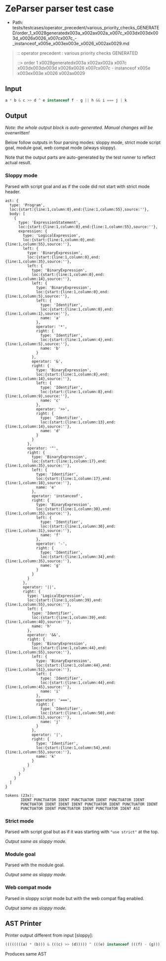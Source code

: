 # ZeParser parser test case

- Path: tests/testcases/operator_precedent/various_priority_checks_GENERATED/order_1_x0028generatedx003a_x002ax002a_x007c_x003dx003dx003d_x0026x0026_x007cx007c_-_instanceof_x005e_x003ex003e_x0026_x002ax0029.md

> :: operator precedent : various priority checks GENERATED
>
> ::> order 1 x0028generatedx003a x002ax002a x007c x003dx003dx003d x0026x0026 x007cx007c - instanceof x005e x003ex003e x0026 x002ax0029

## Input

`````js
a * b & c >> d ^ e instanceof f - g || h && i === j | k
`````

## Output

_Note: the whole output block is auto-generated. Manual changes will be overwritten!_

Below follow outputs in four parsing modes: sloppy mode, strict mode script goal, module goal, web compat mode (always sloppy).

Note that the output parts are auto-generated by the test runner to reflect actual result.

### Sloppy mode

Parsed with script goal and as if the code did not start with strict mode header.

`````
ast: {
  type: 'Program',
  loc:{start:{line:1,column:0},end:{line:1,column:55},source:''},
  body: [
    {
      type: 'ExpressionStatement',
      loc:{start:{line:1,column:0},end:{line:1,column:55},source:''},
      expression: {
        type: 'LogicalExpression',
        loc:{start:{line:1,column:0},end:{line:1,column:55},source:''},
        left: {
          type: 'BinaryExpression',
          loc:{start:{line:1,column:0},end:{line:1,column:35},source:''},
          left: {
            type: 'BinaryExpression',
            loc:{start:{line:1,column:0},end:{line:1,column:14},source:''},
            left: {
              type: 'BinaryExpression',
              loc:{start:{line:1,column:0},end:{line:1,column:5},source:''},
              left: {
                type: 'Identifier',
                loc:{start:{line:1,column:0},end:{line:1,column:1},source:''},
                name: 'a'
              },
              operator: '*',
              right: {
                type: 'Identifier',
                loc:{start:{line:1,column:4},end:{line:1,column:5},source:''},
                name: 'b'
              }
            },
            operator: '&',
            right: {
              type: 'BinaryExpression',
              loc:{start:{line:1,column:8},end:{line:1,column:14},source:''},
              left: {
                type: 'Identifier',
                loc:{start:{line:1,column:8},end:{line:1,column:9},source:''},
                name: 'c'
              },
              operator: '>>',
              right: {
                type: 'Identifier',
                loc:{start:{line:1,column:13},end:{line:1,column:14},source:''},
                name: 'd'
              }
            }
          },
          operator: '^',
          right: {
            type: 'BinaryExpression',
            loc:{start:{line:1,column:17},end:{line:1,column:35},source:''},
            left: {
              type: 'Identifier',
              loc:{start:{line:1,column:17},end:{line:1,column:18},source:''},
              name: 'e'
            },
            operator: 'instanceof',
            right: {
              type: 'BinaryExpression',
              loc:{start:{line:1,column:30},end:{line:1,column:35},source:''},
              left: {
                type: 'Identifier',
                loc:{start:{line:1,column:30},end:{line:1,column:31},source:''},
                name: 'f'
              },
              operator: '-',
              right: {
                type: 'Identifier',
                loc:{start:{line:1,column:34},end:{line:1,column:35},source:''},
                name: 'g'
              }
            }
          }
        },
        operator: '||',
        right: {
          type: 'LogicalExpression',
          loc:{start:{line:1,column:39},end:{line:1,column:55},source:''},
          left: {
            type: 'Identifier',
            loc:{start:{line:1,column:39},end:{line:1,column:40},source:''},
            name: 'h'
          },
          operator: '&&',
          right: {
            type: 'BinaryExpression',
            loc:{start:{line:1,column:44},end:{line:1,column:55},source:''},
            left: {
              type: 'BinaryExpression',
              loc:{start:{line:1,column:44},end:{line:1,column:51},source:''},
              left: {
                type: 'Identifier',
                loc:{start:{line:1,column:44},end:{line:1,column:45},source:''},
                name: 'i'
              },
              operator: '===',
              right: {
                type: 'Identifier',
                loc:{start:{line:1,column:50},end:{line:1,column:51},source:''},
                name: 'j'
              }
            },
            operator: '|',
            right: {
              type: 'Identifier',
              loc:{start:{line:1,column:54},end:{line:1,column:55},source:''},
              name: 'k'
            }
          }
        }
      }
    }
  ]
}

tokens (23x):
       IDENT PUNCTUATOR IDENT PUNCTUATOR IDENT PUNCTUATOR IDENT
       PUNCTUATOR IDENT IDENT IDENT PUNCTUATOR IDENT PUNCTUATOR IDENT
       PUNCTUATOR IDENT PUNCTUATOR IDENT PUNCTUATOR IDENT ASI
`````

### Strict mode

Parsed with script goal but as if it was starting with `"use strict"` at the top.

_Output same as sloppy mode._

### Module goal

Parsed with the module goal.

_Output same as sloppy mode._

### Web compat mode

Parsed in sloppy script mode but with the web compat flag enabled.

_Output same as sloppy mode._

## AST Printer

Printer output different from input [sloppy]:

````js
((((((((a) * (b))) & (((c) >> (d))))) ^ (((e) instanceof (((f) - (g))))))) || (((h) && (((((i) === (j))) | (k))))));
````

Produces same AST
